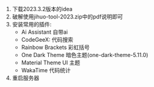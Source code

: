 1. 下载2023.3.2版本的idea
2. 破解使用jihuo-tool-2023.zip中的pdf说明即可
3. 安装常用的插件:
    - Ai Assistant 自带ai
    - CodeGeeX: 代码搜索
    - Rainbow Brackets 彩虹括号
    - One Dark Theme 暗色主题(one-dark-theme-5.11.0)
    - Material Theme UI 主题
    - WakaTime 代码统计
4. 重启服务器